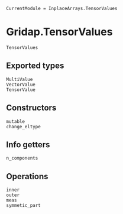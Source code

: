 ```@meta
CurrentModule = InplaceArrays.TensorValues
```

# Gridap.TensorValues

```@docs
TensorValues
```

## Exported types

```@docs
MultiValue
VectorValue
TensorValue
```
## Constructors

```@docs
mutable
change_eltype
```
## Info getters

```@docs
n_components
```

## Operations

```@docs
inner
outer
meas
symmetic_part
```

